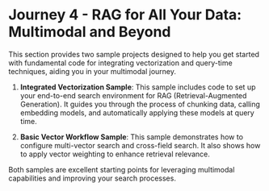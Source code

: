 # Journey 4 - RAG for All Your Data: Multimodal and Beyond
  
This section provides two sample projects designed to help you get started with fundamental code for integrating vectorization and query-time techniques, aiding you in your multimodal journey.  
  
1. **Integrated Vectorization Sample**: This sample includes code to set up your end-to-end search environment for RAG (Retrieval-Augmented Generation). It guides you through the process of chunking data, calling embedding models, and automatically applying these models at query time.
  
2. **Basic Vector Workflow Sample**: This sample demonstrates how to configure multi-vector search and cross-field search. It also shows how to apply vector weighting to enhance retrieval relevance.
  
Both samples are excellent starting points for leveraging multimodal capabilities and improving your search processes.
